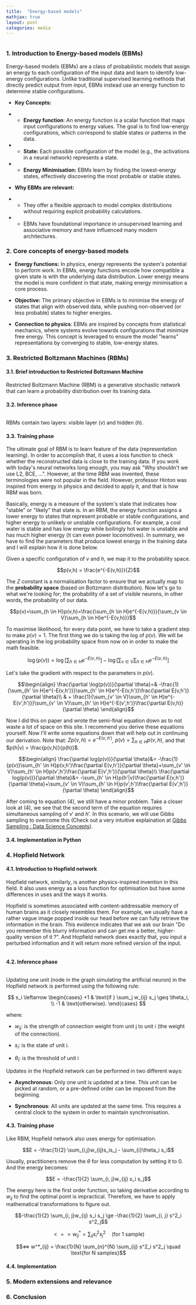 ```yaml
---
title:  "Energy-based models"
mathjax: true
layout: post
categories: media
---
```


<figure style="text-align: center">
<img src="https://substackcdn.com/image/fetch/f_auto,q_auto:good,fl_progressive:steep/https%3A%2F%2Fsubstack-post-media.s3.amazonaws.com%2Fpublic%2Fimages%2Fc3b7d8e3-df8d-4d69-a8f5-082a5d8b0509_1020x680.avif" alt="">
</figure>

### 1. Introduction to Energy-based models (EBMs)

Energy-based models (EBMs) are a class of probabilistic models that assign an energy to each configuration of the input data and learn to identify low-energy configurations. Unlike traditional supervised learning methods that directly predict output from input, EBMs instead use an energy function to determine stable configurations. 

* **Key Concepts:**

* * **Energy function**:  An energy function is a scalar function that maps input configurations to energy values. The goal is to find low-energy configurations, which correspond to stable states or patterns in the data.

* * **State:** Each possible configuration of the model (e.g., the activations in a neural network) represents a state.

* * **Energy Minimisation:** EBMs learn by finding the lowest-energy states, effectively discovering the most probable or stable states.

* **Why EBMs are relevant:**

* * They offer a flexible approach to model complex distributions without requiring explicit probability calculations. 

* * EBMs have foundational importance in unsupervised learning and associative memory and have influenced many modern architectures. 

### 2. Core concepts of energy-based models

* **Energy functions:** In physics, energy represents the system's potential to perform work. In EBMs, energy functions encode how compatible a given state is with the underlying data distribution. Lower energy means the model is more confident in that state, making energy minimisation a core process. 

* **Objective:** The primary objective in EBMs is to minimise the energy of states that align with observed data, while pushing non-observed (or less probable) states to higher energies. 

* **Connection to physics**: EBMs are inspired by concepts from statistical mechanics, where systems evolve towards configurations that minimize free energy. This concept is leveraged to ensure the model "learns" representations by converging to stable, low-energy states. 


### 3. Restricted Boltzmann Machines (RBMs)

#### 3.1. Brief introduction to Restricted Boltzmann Machine

Restricted Boltzmann Machine (RBM) is a generative stochastic network that can learn a probability distribution over its training data. 


#### 3.2. Inference phase 

<figure style="text-align: center">
<img src="https://scikit-learn.org/1.5/_images/rbm_graph.png" alt="">
</figure>

RBMs contain two layers: visible layer ($v$) and hidden ($h$). 

#### 3.3. Training phase

The ultimate goal of RBM is to learn feature of the data (representation learning). In order to accomplish that, it uses a loss function to check whether the reconstructed data is close to the training data. If you work with today's neural networks long enough, you may ask "Why shouldn't we use L2, BCE, ...". However, at the time RBM was invented, these terminologies were not popular in the field. However, professor Hinton was inspired from energy in physics and decided to apply it, and that is how RBM was born. 

Basically, energy is a measure of the system's state that indicates how "stable" or "likely" that state is. In an RBM, the energy function assigns a lower energy to states that represent probable or stable configurations, and higher energy to unlikely or unstable configurations. For example, a cool water is stable and has low energy while boilingly hot water is unstable and has much higher energy (it can even power locomotives). In summary, we have to find the parameters that produce lowest energy in the training data and I will explain how it is done below. 

Given a specific configuration of $v$ and $h$, we map it to the probability space. 

$$p(v,h) = \frac{e^{-E(v,h)}}{Z}$$

The $Z$ constant is a normalisation factor to ensure that we actually map to the **probability space** (based on Boltzmann distribution). Now let's go to what we're looking for; the probability of a set of visible neurons, in other words, the probability of our data. 

$$p(v)=\sum_{h \in H}p(v,h)=\frac{\sum_{h \in H}e^{-E(v,h)}}{\sum_{v \in V}\sum_{h \in H}e^{-E(v,h)}}$$


To maximise likelihood, for every data point, we have to take a gradient step to make $p(v) = 1$. The first thing we do is taking the log of $p(v)$. We will be operating in the log probability space from now on in order to make the math feasible. 

$$\log(p(v))=\log[\sum_{h \in H}e^{-E(v,h)}]-\log[\sum_{v \in V}\sum_{h \in H}e^{-E(v,h)}]$$

Let's take the gradient with respect to the parameters in $p(v)$. 

$$\begin{align}
\frac{\partial \log(p(v))}{\partial \theta}=& 
-\frac{1}{\sum_{h' \in H}e^{-E(v,h')}}\sum_{h' \in H}e^{-E(v,h')}\frac{\partial E(v,h')}{\partial \theta}\\ & + \frac{1}{\sum_{v' \in V}\sum_{h' \in H}e^{-E(v',h')}}\sum_{v' \in V}\sum_{h' \in H}e^{-E(v',h')}\frac{\partial E(v,h)}{\partial \theta}
\end{align}$$

Now I did this on paper and wrote the semi-final equation down as to not waste a lot of space on this site. I recommend you derive these equations yourself. Now I'll write some equations down that will help out in continuing our derivation. Note that: $Zp(v,h)=e^{-E(v,h')}$, $p(v)=\sum_{h \in H}p(v,h)$, and that $p(h|v) = \frac{p(v,h)}{p(h)}$. 

$$\begin{align}
\frac{\partial log(p(v))}{\partial \theta}&=
-\frac{1}{p(v)}\sum_{h' \in H}p(v,h')\frac{\partial E(v,h')}{\partial \theta}+\sum_{v' \in V}\sum_{h' \in H}p(v',h')\frac{\partial E(v',h')}{\partial \theta}\\
\frac{\partial log(p(v))}{\partial \theta}&=
-\sum_{h' \in H}p(h'|v)\frac{\partial E(v,h')}{\partial \theta}+\sum_{v' \in V}\sum_{h' \in H}p(v',h')\frac{\partial E(v',h')}{\partial \theta}
\end{align}$$

After coming to equation (4), we still have a minor problem. Take a closer look at (4), we see that the second term of the equation requires simultaneous sampling of $v'$ and $h'$. In this scenario, we will use Gibbs sampling to overcome this (Check out a very intuitive explaination at [Gibbs Sampling : Data Science Concepts][Gibss_sampling_video]). 

#### 3.4. Implementation in Python


### 4. Hopfield Network

#### 4.1. Introduction to Hopfield network

Hopfield network, similarly, is another physics-inspired invention in this field. It also uses energy as a loss function for optimisation but have some differences in uses and the ways it works. 

Hopfield is sometimes associated with content-addressable memory of human brains as it closely resembles them. For example, we usually have a rather vague image popped inside our head before we can fully retrieve the information in the brain. This evidence indicates that we ask our brain "Do you remember this blurry information and can get me a better, higher-quality version of it ?". And Hopfield network does exactly that, you input a perturbed information and it will return more refined version of the input. 

<figure style="text-align: center">
<img src="https://raw.githubusercontent.com/takyamamoto/Hopfield-Network/master/imgs/result.png" alt="">
</figure>

#### 4.2. Inference phase 

<figure style="text-align: center">
<img src="https://upload.wikimedia.org/wikipedia/commons/7/76/Hopfield-network.svg" alt="">
</figure>

Updating one unit (node in the graph simulating the artificial neuron) in the Hopfield network is performed using the following rule: 

$$
s_i \leftarrow 
\begin{cases} 
+1 & \text{if } \sum_j w_{ij} s_j \geq \theta_i, \\ 
-1 & \text{otherwise}.
\end{cases}
$$

where: 

* $w_{ij}:$ is the strength of connection weight from unit j to unit i (the weight of the connection).

* $s_i:$ is the state of unit i.

* $\theta_i:$ is the threshold of unit i 

Updates in the Hopfield network can be performed in two different ways:

* **Asynchronous**: Only one unit is updated at a time. This unit can be picked at random, or a pre-defined order can be imposed from the beginning. 

* **Synchronous**: All units are updated at the same time. This requires a central clock 
to the system in order to maintain synchronisation.


#### 4.3. Training phase 

Like RBM, Hopfield network also uses energy for optimisation. 

$$E = -\frac{1}{2} \sum_{i,j}w_{ij}s_is_j - \sum_{i}\theta_i s_i$$

Usually, practitioners remove the $\theta$ for less computation by setting it to 0. And the energy becomes: 

$$E = -\frac{1}{2} \sum_{i, j}w_{ij} s_i s_j$$

The energy here is the first order function, so taking derivative according to $w_{ij}$ to find the optimal point is impractical. Therefore, we have to apply mathematical transformations to figure out. 

$$-\frac{1}{2} \sum_{i, j}w_{ij} s_i s_j \ge -\frac{1}{2} \sum_{i, j} s^2_i s^2_j$$

$$<=> w^*_{ij} = \sum_{ij} s^2_i s^2_j \quad \text{(for 1 sample)}$$

$$<=> w^*_{ij} = \frac{1}{N} \sum_{n}^{N} \sum_{ij} s^2_i s^2_j \quad \text{for N samples}$$

#### 4.4. Implementation

### 5. Modern extensions and relevance

### 6. Conclusion


[Gibss_sampling_video]: https://www.youtube.com/watch?v=7LB1VHp4tLE